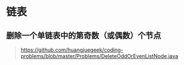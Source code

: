 # 链表
## 删除一个单链表中的第奇数（或偶数）个节点
> https://github.com/huangjuegeek/coding-problems/blob/master/Problems/DeleteOddOrEvenListNode.java
